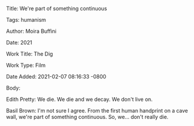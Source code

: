 Title:  We're part of something continuous

Tags:   humanism

Author: Moira Buffini

Date:   2021

Work Title: The Dig

Work Type: Film

Date Added: 2021-02-07 08:16:33 -0800

Body: 

Edith Pretty: We die. We die and we decay. We don't live on. 

Basil Brown: I'm not sure I agree. From the first human handprint on a cave wall, we're part of something continuous. So, we... don't really die.
